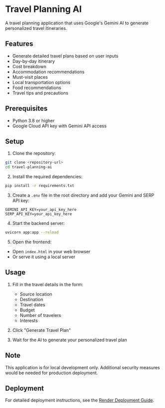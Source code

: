 # Travel Planning AI

A travel planning application that uses Google's Gemini AI to generate personalized travel itineraries.

## Features

- Generate detailed travel plans based on user inputs
- Day-by-day itinerary
- Cost breakdown
- Accommodation recommendations
- Must-visit places
- Local transportation options
- Food recommendations
- Travel tips and precautions

## Prerequisites

- Python 3.8 or higher
- Google Cloud API key with Gemini API access

## Setup

1. Clone the repository:
```bash
git clone <repository-url>
cd travel-planning-ai
```

2. Install the required dependencies:
```bash
pip install -r requirements.txt
```

3. Create a `.env` file in the root directory and add your Gemini and SERP API key:
```
GEMINI_API_KEY=your_api_key_here
SERP_API_KEY=your_api_key_here
```

4. Start the backend server:
```bash
uvicorn app:app --reload
```

5. Open the frontend:
- Open `index.html` in your web browser
- Or serve it using a local server

## Usage

1. Fill in the travel details in the form:
   - Source location
   - Destination
   - Travel dates
   - Budget
   - Number of travelers
   - Interests

2. Click "Generate Travel Plan"

3. Wait for the AI to generate your personalized travel plan

## Note

This application is for local development only. Additional security measures would be needed for production deployment.

## Deployment

For detailed deployment instructions, see the [Render Deployment Guide](RENDER_DEPLOYMENT.md).